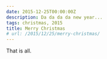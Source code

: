 ```yaml
---
date: 2015-12-25T00:00:00Z
description: Da da da da new year...
tags: christmas, 2015
title: Merry Christmas
# url: /2015/12/25/merry-christmas/
---
```


That is all.